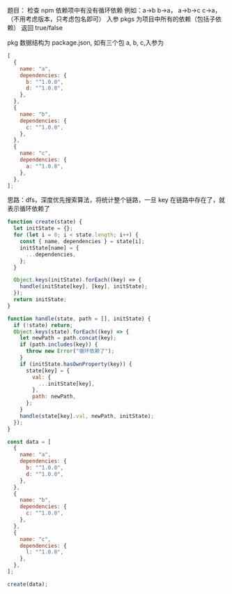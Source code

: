 题目：
检查 npm 依赖项中有没有循环依赖 例如：a->b b->a， a->b->c c->a，
（不用考虑版本，只考虑包名即可）
入参 pkgs 为项目中所有的依赖（包括子依赖）
返回 true/false

pkg 数据结构为 package.json, 如有三个包 a, b, c,入参为

```js
[
  {
    name: "a",
    dependencies: {
      b: "^1.0.0",
      d: "^1.0.0",
    },
  },
  {
    name: "b",
    dependencies: {
      c: "^1.0.0",
    },
  },
  {
    name: "c",
    dependencies: {
      a: "^1.0.0",
    },
  },
];
```

思路：dfs，深度优先搜索算法，将统计整个链路，一旦 key 在链路中存在了，就表示循环依赖了

```js
function create(state) {
  let initState = {};
  for (let i = 0; i < state.length; i++) {
    const { name, dependencies } = state[i];
    initState[name] = {
      ...dependencies,
    };
  }

  Object.keys(initState).forEach((key) => {
    handle(initState[key], [key], initState);
  });
  return initState;
}

function handle(state, path = [], initState) {
  if (!state) return;
  Object.keys(state).forEach((key) => {
    let newPath = path.concat(key);
    if (path.includes(key)) {
      throw new Error("循环依赖了");
    }
    if (initState.hasOwnProperty(key)) {
      state[key] = {
        val: {
          ...initState[key],
        },
        path: newPath,
      };
    }
    handle(state[key].val, newPath, initState);
  });
}

const data = [
  {
    name: "a",
    dependencies: {
      b: "^1.0.0",
      d: "^1.0.0",
    },
  },
  {
    name: "b",
    dependencies: {
      c: "^1.0.0",
    },
  },
  {
    name: "c",
    dependencies: {
      l: "^1.0.0",
    },
  },
];

create(data);
```
